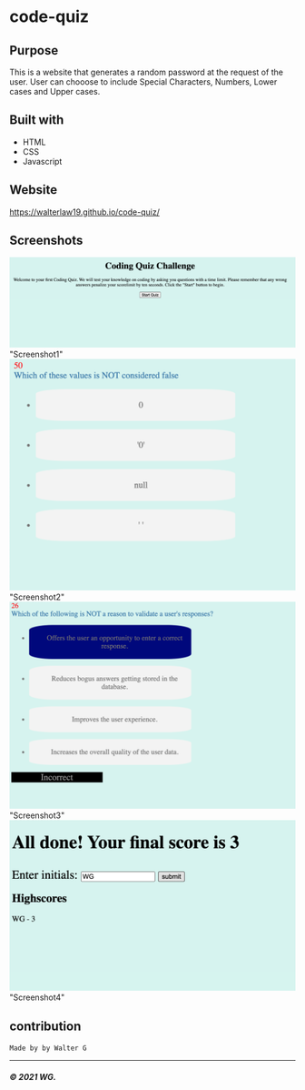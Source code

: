 # code-quiz

## Purpose
This is a website that generates a random password at the request of the user. User can chooose to include Special Characters, Numbers, Lower cases and Upper cases.

## Built with
* HTML
* CSS
* Javascript

## Website

https://walterlaw19.github.io/code-quiz/

## Screenshots

![](Readme-images/screenshot1.png) "Screenshot1"
![](Readme-images/screenshot2.png) "Screenshot2"
![](Readme-images/screenshot3.png) "Screenshot3"
![](Readme-images/screenshot4.png) "Screenshot4"

## contribution
```
Made by by Walter G
```

---
##### © 2021 WG.